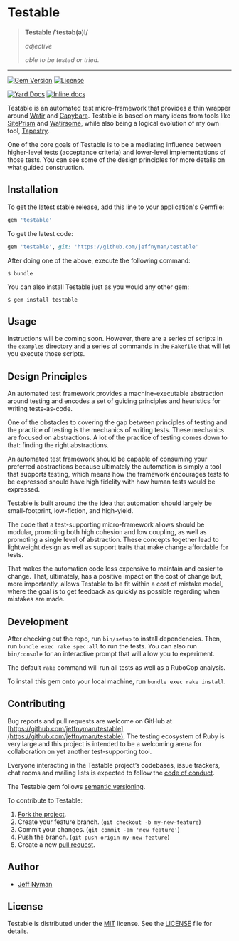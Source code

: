 # Testable

> **Testable /ˈtestəb(ə)l/**
>
> _adjective_
>
> _able to be tested or tried._

----

[![Gem Version](https://badge.fury.io/rb/testable.svg)](http://badge.fury.io/rb/testable)
[![License](http://img.shields.io/badge/license-MIT-blue.svg)](https://github.com/jeffnyman/testable/blob/master/LICENSE.md)

[![Yard Docs](http://img.shields.io/badge/yard-docs-blue.svg)](http://rubydoc.info/github/jeffnyman/testable/master/frames)
[![Inline docs](http://inch-ci.org/github/jeffnyman/testable.png)](http://inch-ci.org/github/jeffnyman/github)

Testable is an automated test micro-framework that provides a thin wrapper around [Watir](http://watir.com/) and [Capybara](http://teamcapybara.github.io/capybara/). Testable is based on many ideas from tools like [SitePrism](https://github.com/natritmeyer/site_prism) and [Watirsome](https://github.com/p0deje/watirsome), while also being a logical evolution of my own tool, [Tapestry](https://github.com/jeffnyman/tapestry).

One of the core goals of Testable is to be a mediating influence between higher-level tests (acceptance criteria) and lower-level implementations of those tests. You can see some of the design principles for more details on what guided construction.

## Installation

To get the latest stable release, add this line to your application's Gemfile:

```ruby
gem 'testable'
```

To get the latest code:

```ruby
gem 'testable', git: 'https://github.com/jeffnyman/testable'
```

After doing one of the above, execute the following command:

    $ bundle

You can also install Testable just as you would any other gem:

    $ gem install testable

## Usage

Instructions will be coming soon. However, there are a series of scripts in the `examples` directory and a series of commands in the `Rakefile` that will let you execute those scripts.

## Design Principles

An automated test framework provides a machine-executable abstraction around testing and encodes a set of guiding principles and heuristics for writing tests-as-code.

One of the obstacles to covering the gap between principles of testing and the practice of testing is the mechanics of writing tests. These mechanics are focused on abstractions. A lot of the practice of testing comes down to that: finding the right abstractions.

An automated test framework should be capable of consuming your preferred abstractions because ultimately the automation is simply a tool that supports testing, which means how the framework encourages tests to be expressed should have high fidelity with how human tests would be expressed.

Testable is built around the the idea that automation should largely be small-footprint, low-fiction, and high-yield.

The code that a test-supporting micro-framework allows should be modular, promoting both high cohesion and low coupling, as well as promoting a single level of abstraction. These concepts together lead to lightweight design as well as support traits that make change affordable for tests.

That makes the automation code less expensive to maintain and easier to change. That, ultimately, has a positive impact on the cost of change but, more importantly, allows Testable to be fit within a cost of mistake model, where the goal is to get feedback as quickly as possible regarding when mistakes are made.

## Development

After checking out the repo, run `bin/setup` to install dependencies. Then, run `bundle exec rake spec:all` to run the tests. You can also run `bin/console` for an interactive prompt that will allow you to experiment.

The default `rake` command will run all tests as well as a RuboCop analysis.

To install this gem onto your local machine, run `bundle exec rake install`.

## Contributing

Bug reports and pull requests are welcome on GitHub at [https://github.com/jeffnyman/testable](https://github.com/jeffnyman/testable). The testing ecosystem of Ruby is very large and this project is intended to be a welcoming arena for collaboration on yet another test-supporting tool.

Everyone interacting in the Testable project’s codebases, issue trackers, chat rooms and mailing lists is expected to follow the [code of conduct](https://github.com/jeffnyman/testable/blob/master/CODE_OF_CONDUCT.md).

The Testable gem follows [semantic versioning](http://semver.org).

To contribute to Testable:

1. [Fork the project](http://gun.io/blog/how-to-github-fork-branch-and-pull-request/).
2. Create your feature branch. (`git checkout -b my-new-feature`)
3. Commit your changes. (`git commit -am 'new feature'`)
4. Push the branch. (`git push origin my-new-feature`)
5. Create a new [pull request](https://help.github.com/articles/using-pull-requests).

## Author

* [Jeff Nyman](http://testerstories.com)

## License

Testable is distributed under the [MIT](http://www.opensource.org/licenses/MIT) license.
See the [LICENSE](https://github.com/jeffnyman/testable/blob/master/LICENSE.md) file for details.
